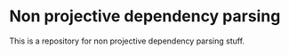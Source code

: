 # Non projective dependency parsing

This is a repository for non projective dependency parsing stuff.
